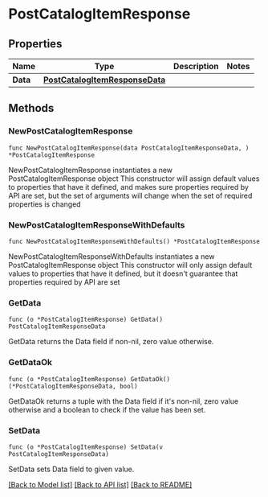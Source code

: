 # PostCatalogItemResponse

## Properties

Name | Type | Description | Notes
------------ | ------------- | ------------- | -------------
**Data** | [**PostCatalogItemResponseData**](PostCatalogItemResponseData.md) |  | 

## Methods

### NewPostCatalogItemResponse

`func NewPostCatalogItemResponse(data PostCatalogItemResponseData, ) *PostCatalogItemResponse`

NewPostCatalogItemResponse instantiates a new PostCatalogItemResponse object
This constructor will assign default values to properties that have it defined,
and makes sure properties required by API are set, but the set of arguments
will change when the set of required properties is changed

### NewPostCatalogItemResponseWithDefaults

`func NewPostCatalogItemResponseWithDefaults() *PostCatalogItemResponse`

NewPostCatalogItemResponseWithDefaults instantiates a new PostCatalogItemResponse object
This constructor will only assign default values to properties that have it defined,
but it doesn't guarantee that properties required by API are set

### GetData

`func (o *PostCatalogItemResponse) GetData() PostCatalogItemResponseData`

GetData returns the Data field if non-nil, zero value otherwise.

### GetDataOk

`func (o *PostCatalogItemResponse) GetDataOk() (*PostCatalogItemResponseData, bool)`

GetDataOk returns a tuple with the Data field if it's non-nil, zero value otherwise
and a boolean to check if the value has been set.

### SetData

`func (o *PostCatalogItemResponse) SetData(v PostCatalogItemResponseData)`

SetData sets Data field to given value.



[[Back to Model list]](../README.md#documentation-for-models) [[Back to API list]](../README.md#documentation-for-api-endpoints) [[Back to README]](../README.md)


